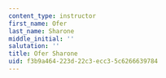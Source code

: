 ```yaml
---
content_type: instructor
first_name: Ofer
last_name: Sharone
middle_initial: ''
salutation: ''
title: Ofer Sharone
uid: f3b9a464-223d-22c3-ecc3-5c6266639784
---
```

